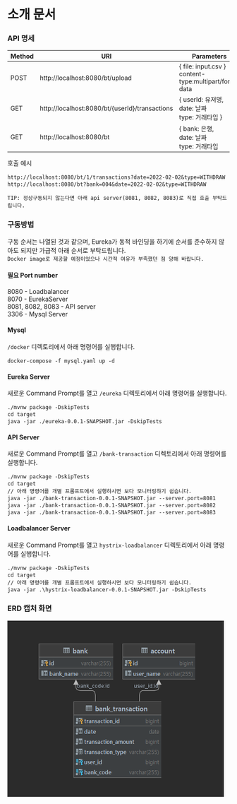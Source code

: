 # 소개 문서

### API 명세

| Method     | URI | Parameters |Description|
| ----------- | ----------- | ----------- | -----------|
| POST      | http://localhost:8080/bt/upload  | { file: input.csv }</br>content-type:multipart/form-data   | CSV 업로드 endpoint|
| GET   | http://localhost:8080/bt/{userId}/transactions  | { userId: 유저명,</br> date: 날짜 </br> type: 거래타입 }   | 유저별 트랜잭션 조회 endpoint|
| GET | http://localhost:8080/bt | { bank: 은행,</br> date: 날짜 </br> type: 거래타입 | 은행별 트랜잭션 조회 endpoint|

호출 예시
```
http://localhost:8080/bt/1/transactions?date=2022-02-02&type=WITHDRAW
http://localhost:8080/bt?bank=004&date=2022-02-02&type=WITHDRAW
```

```
TIP: 정상구동되지 않는다면 아래 api server(8081, 8082, 8083)로 직접 호출 부탁드립니다. 
```

### 구동방법

구동 순서는 나열된 것과 같으며, Eureka가 동적 바인딩을 하기에 순서를 준수하지 않아도 되지만 가급적 아래 순서로 부탁드립니다.</br>
`Docker image로 제공할 예정이었으나 시간적 여유가 부족했던 점 양해 바랍니다.`

#### 필요 Port number

8080 - Loadbalancer</br>
8070 - EurekaServer</br>
8081, 8082, 8083 - API server</br>
3306 - Mysql Server

#### Mysql

`/docker` 디렉토리에서 아래 명령어를 실행합니다.
```
docker-compose -f mysql.yaml up -d
```


#### Eureka Server

새로운 Command Prompt를 열고 `/eureka` 디렉토리에서 아래 명령어를 실행합니다.
```
./mvnw package -DskipTests
cd target
java -jar ./eureka-0.0.1-SNAPSHOT.jar -DskipTests
```

#### API Server

새로운 Command Prompt를 열고 `/bank-transaction` 디렉토리에서 아래 명령어를 실행합니다.
```
./mvnw package -DskipTests
cd target
// 아래 명령어를 개별 프롬프트에서 실행하시면 보다 모니터링하기 쉽습니다.
java -jar ./bank-transaction-0.0.1-SNAPSHOT.jar --server.port=8081
java -jar ./bank-transaction-0.0.1-SNAPSHOT.jar --server.port=8082
java -jar ./bank-transaction-0.0.1-SNAPSHOT.jar --server.port=8083
```

#### Loadbalancer Server
새로운 Command Prompt를 열고 `hystrix-loadbalancer` 디렉토리에서 아래 명령어를 실행합니다.
```
./mvnw package -DskipTests
cd target
// 아래 명령어를 개별 프롬프트에서 실행하시면 보다 모니터링하기 쉽습니다.
java -jar .\hystrix-loadbalancer-0.0.1-SNAPSHOT.jar -DskipTests

```

### ERD 캡처 화면

![img.png](img.png)

